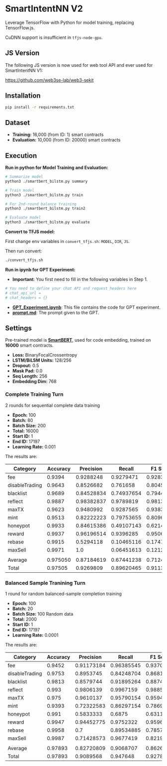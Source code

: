 # SmartIntentNN V2

Leverage TensorFlow with Python for model training, replacing TensorFlow.js.

CuDNN support is insufficient in `tfjs-node-gpu`.

## JS Version

The following JS version is now used for web tool API and ever used for SmartIntentNN V1:

<https://github.com/web3se-lab/web3-sekit>

## Installation

```sh
pip install -r requirements.txt
```

## Dataset

- **Training:** 16,000 (from ID: 1) smart contracts
- **Evaluation:** 10,000 (from ID: 20000) smart contracts

## Execution

**Run in python for Model Training and Evaluation:**

```bash
# Summarize model
python3 ./smartbert_bilstm.py summary

# Train model
python3 ./smartbert_bilstm.py train

# For 2nd-round balance training
python3 ./smartbert_bilstm.py train2

# Evaluate model
python3 ./smartbert_bilstm.py evaluate
```


**Convert to TFJS model:**

First change env variables in `convert_tfjs.sh`: `MODEL`, `DIR`, `JS`.

Then run convert:

```bash
./convert_tfjs.sh
```

**Run in ipynb for GPT Experiment:**

- **Important**: You first need to fill in the following variables in Step 1.
```bash
# You need to define your chat API and request headers here
# chat_api_url = 
# chat_headers = {}
```
- **[GPT_Experiment.ipynb](./GPT_Experiment.ipynb)**: This file contains the code for GPT experiment.
- **[prompt.md](./prompt.md)**: The prompt given to the GPT.


## Settings

Pre-trained model is **[SmartBERT](https://github.com/web3se-lab/SmartBERT)**, used for code embedding, trained on **16000** smart contracts.

- **Loss:** BinaryFocalCrossentropy
- **LSTM/BiLSM Units:** 128/256
- **Dropout:** 0.5
- **Mask Pad:** 0.0
- **Seq Length:** 256
- **Embedding Dim:** 768

### Complete Training Turn

2 rounds for sequential complete data training

- **Epoch:** 100
- **Batch:** 80
- **Batch Size:** 200
- **Total:** 16000
- **Start ID:** 1
- **End ID:** 17197
- **Learning Rate:** 0.001

The results are:

| Category       | Accuracy | Precision  | Recall     | F1 Score   |
| -------------- | -------- | ---------- | ---------- | ---------- |
| fee            | 0.9394   | 0.9288248  | 0.9279471  | 0.9283857  |
| disableTrading | 0.9643   | 0.8526682  | 0.761658   | 0.8045977  |
| blacklist      | 0.9689   | 0.84528834 | 0.74937654 | 0.7944481  |
| reflect        | 0.9887   | 0.98382837 | 0.9789819  | 0.9813991  |
| maxTX          | 0.9623   | 0.9480992  | 0.9287565  | 0.9383281  |
| mint           | 0.9513   | 0.82222223 | 0.79753655 | 0.8096912  |
| honeypot       | 0.9933   | 0.84615386 | 0.49107143 | 0.62146884 |
| reward         | 0.9937   | 0.96196514 | 0.9396285  | 0.95066553 |
| rebase         | 0.9915   | 0.5294118  | 0.10465116 | 0.17475724 |
| maxSell        | 0.9971   | 1.0        | 0.06451613 | 0.12121211 |
|                |          |            |            |            |
| Average        | 0.975050 | 0.87184619 | 0.67441238 | 0.71249536 |
| Total          | 0.97505  | 0.9269809  | 0.89620465 | 0.911333   |

### Balanced Sample Tranining Turn

1 round for random balanced-sample completion training

- **Epoch:** 100
- **Batch:** 20
- **Batch Size:** 100 Random data
- **Total:** 2000
- **Start ID:** 1
- **End ID:** 17197
- **Learning Rate:** 0.0001

The results are:

| Category       | Accuracy | Precision  | Recall     | F1 Score   |
| -------------- | -------- | ---------- | ---------- | ---------- |
| fee            | 0.9452   | 0.91173184 | 0.96385545 | 0.9370693  |
| disableTrading | 0.9753   | 0.8953745  | 0.84248704 | 0.8681259  |
| blacklist      | 0.9813   | 0.8579744  | 0.91895264 | 0.8874172  |
| reflect        | 0.993    | 0.9806139  | 0.9967159  | 0.9885993  |
| maxTX          | 0.975    | 0.9610137  | 0.95790154 | 0.959455   |
| mint           | 0.9393   | 0.72322583 | 0.86297154 | 0.7869428  |
| honeypot       | 0.991    | 0.5833333  | 0.6875     | 0.6311475  |
| reward         | 0.9947   | 0.94452775 | 0.9752322  | 0.95963436 |
| rebase         | 0.9958   | 0.7        | 0.89534885 | 0.78571427 |
| maxSell        | 0.9987   | 0.71428573 | 0.9677419  | 0.8219178  |
|                |          |            |            |            |
| Average        | 0.97893  | 0.82720809 | 0.9068707  | 0.86260234 |
| Total          | 0.97893  | 0.9089568  | 0.947648   | 0.92789924 |
